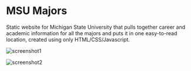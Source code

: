 # MSU Majors
 
Static website for Michigan State University that pulls together career and academic information for all the majors and puts it in one easy-to-read location, created using only HTML/CSS/Javascript.

![screenshot1](https://user-images.githubusercontent.com/40510223/125572740-c6a3826e-bdd0-4c76-8ace-58ac77c04ccb.png)

![screenshot2](https://user-images.githubusercontent.com/40510223/125572821-a8397c32-a0a9-4dec-ba4a-e07b3b67b61d.png)

